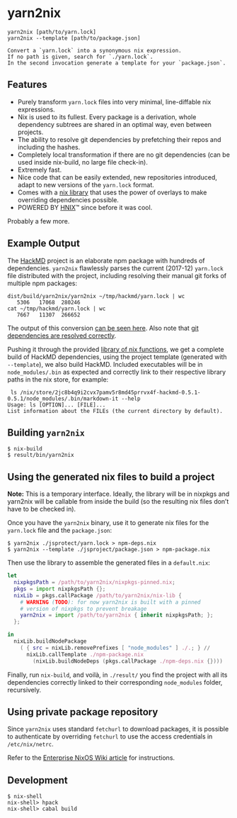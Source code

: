 # yarn2nix

```
yarn2nix [path/to/yarn.lock]
yarn2nix --template [path/to/package.json]

Convert a `yarn.lock` into a synonymous nix expression.
If no path is given, search for `./yarn.lock`.
In the second invocation generate a template for your `package.json`.
```

## Features

- Purely transform `yarn.lock` files into very minimal, line-diffable nix expressions.
- Nix is used to its fullest. Every package is a derivation, whole dependency
  subtrees are shared in an optimal way, even between projects.
- The ability to resolve git dependencies by prefetching their repos and including the hashes.
- Completely local transformation if there are no git dependencies (can be used inside nix-build, no large file check-in).
- Extremely fast.
- Nice code that can be easily extended, new repositories introduced, adapt to new versions of the `yarn.lock` format.
- Comes with a [nix library][nix-lib] that uses the power of overlays to make overriding dependencies possible.
- POWERED BY [HNIX](https://github.com/haskell-nix/hnix)™ since before it was cool.

Probably a few more.

## Example Output

The [HackMD](https://github.com/hackmdio/hackmd) project is an elaborate npm package with hundreds of
dependencies. `yarn2nix` flawlessly parses the current (2017-12) `yarn.lock`
file distributed with the project, including resolving their manual git forks of
multiple npm packages:

```
dist/build/yarn2nix/yarn2nix ~/tmp/hackmd/yarn.lock | wc
   5306   17068  280246
cat ~/tmp/hackmd/yarn.lock | wc
   7667   11307  266652
```

The output of this conversion [can be seen
here](https://gist.github.com/Profpatsch/9e50d25faf5a5c4269566e9b7d89199b). Also
note that [git dependencies are resolved
correctly](https://gist.github.com/Profpatsch/9e50d25faf5a5c4269566e9b7d89199b#file-hackmd-dependencies-nix-L1291).

Pushing it through the provided [library of nix
functions][nix-lib], we get a complete build of HackMD
dependencies, using the project template (generated with `--template`), we also
build HackMD. Included executables will be in `node_modules/.bin` as expected and
correctly link to their respective library paths in the nix store, for example:

```
 ls /nix/store/2jc8b4q9i2cvx7pamv5r8md45prrvx4f-hackmd-0.5.1-0.5.1/node_modules/.bin/markdown-it --help
Usage: ls [OPTION]... [FILE]...
List information about the FILEs (the current directory by default).
```

[nix-lib]: ./nix-lib/default.nix

## Building `yarn2nix`

```
$ nix-build
$ result/bin/yarn2nix
```

## Using the generated nix files to build a project

**Note:** This is a temporary interface. Ideally, the library will be in nixpkgs
and yarn2nix will be callable from inside the build (so the resulting nix files
don’t have to be checked in).

Once you have the `yarn2nix` binary, use it to generate nix files for the
`yarn.lock` file and the `package.json`:

```shell
$ yarn2nix ./jsprotect/yarn.lock > npm-deps.nix
$ yarn2nix --template ./jsproject/package.json > npm-package.nix
```

Then use the library to assemble the generated files in a `default.nix`:

```nix
let
  nixpkgsPath = /path/to/yarn2nix/nixpkgs-pinned.nix;
  pkgs = import nixpkgsPath {};
  nixLib = pkgs.callPackage /path/to/yarn2nix/nix-lib {
    # WARNING (TODO): for now yarn2nix is built with a pinned
    # version of nixpkgs to prevent breakage
    yarn2nix = import /path/to/yarn2nix { inherit nixpkgsPath; };
  };

in
  nixLib.buildNodePackage
    ( { src = nixLib.removePrefixes [ "node_modules" ] ./.; } //
      nixLib.callTemplate ./npm-package.nix
        (nixLib.buildNodeDeps (pkgs.callPackage ./npm-deps.nix {})))
```

Finally, run `nix-build`, and voilà, in `./result/` you find the project with
all its dependencies correctly linked to their corresponding `node_modules`
folder, recursively.

## Using private package repository

Since `yarn2nix` uses standard `fetchurl` to download packages,
it is possible to authenticate by overriding `fetchurl`
to use the access credentials in `/etc/nix/netrc`.

Refer to the [Enterprise NixOS Wiki article](https://nixos.wiki/wiki/Enterprise)
for instructions.

## Development

```
$ nix-shell
nix-shell> hpack
nix-shell> cabal build
```
